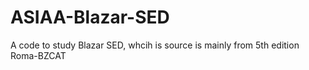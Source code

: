 # ASIAA-Blazar-SED
A code to study Blazar SED, whcih is source is mainly from 5th edition Roma-BZCAT 
